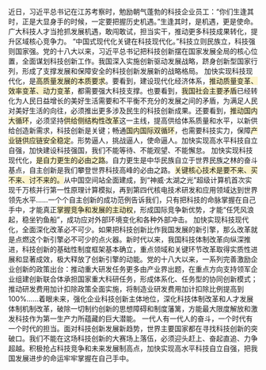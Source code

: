 近日，习近平总书记在江苏考察时，勉励朝气蓬勃的科技企业员工：“你们生逢其时，正是大显身手的时候，一定要把握历史机遇。”生逢其时，是机遇，更是使命。广大科技人才当抢抓发展机遇，敢闯敢试，担当实干，推动更多科技成果转化，提升区域核心竞争力。
“中国式现代化关键在科技现代化。”科技立则民族立，科技强则国家强。党的十八大以来，习近平总书记把科技创新摆在国家发展全局的核心位置，全面谋划科技创新工作。我国深入实施创新驱动发展战略，跻身创新型国家行列，形成了支撑发展和保障安全的科技创新发展新的战略格局。
加快实现科技现代化，是<span style="background:rgba(240, 200, 0, 0.2)">高质量发展的本质要求</span>。要看到，建设现代化经济体系，<span style="background:rgba(240, 200, 0, 0.2)">推动质量变革、效率变革、动力变革</span>，都需要强大科技支撑。也要看到，<span style="background:rgba(240, 200, 0, 0.2)">我国社会主要矛盾</span>已经转化为人民日益增长的美好生活需要和不平衡不充分的发展之间的矛盾，为满足人民对美好生活的向往，必须推出更多涉及民生的科技创新成果。还要看到，<span style="background:rgba(240, 200, 0, 0.2)">推动国内大循环</span>，必须坚持<span style="background:rgba(240, 200, 0, 0.2)">供给侧结构性改革</span>这一主线，提高供给体系质量和水平，以新供给创造新需求，科技创新是关键；畅通<span style="background:rgba(240, 200, 0, 0.2)">国内国际双循环</span>，也需要科技实力，保障<span style="background:rgba(240, 200, 0, 0.2)">产业链供应链安全稳定</span>。形势逼人，挑战逼人，使命逼人。加快实现高水平科技自立自强，加快建设科技强国，我们不能等待、不能观望、不能懈怠。
加快实现科技现代化，<span style="background:rgba(240, 200, 0, 0.2)">是自力更生的必由之路</span>。自力更生是中华民族自立于世界民族之林的奋斗基点，自主创新是我们攀登世界科技高峰的必由之路。<span style="background:rgba(240, 200, 0, 0.2)">关键核心技术是要不来、买不来、讨不来的。</span>从中国空间站全面建成，到“神威·太湖之光”超级计算机首次实现千万核并行第一性原理计算模拟，再到第四代核电技术研发和应用领域达到世界领先水平……一个个自主创新的成功范例告诉我们，只有把科技的命脉掌握在自己手中，才能真正<span style="background:rgba(240, 200, 0, 0.2)">掌握竞争和发展的主动权</span>，形成国际竞争新优势，才能“任凭风浪起，稳坐钓鱼船”，成功应对外部环境变化和各种外部冲击。
加快实现科技现代化，全面深化改革必不可少。如果把科技创新比作我国发展的新引擎，那么改革就是点燃这个新引擎必不可少的点火器。新时代以来，我国科技体制改革向纵深推进，科技创新的基础性制度框架基本确立，重点领域和关键环节改革取得实质性进展和显著成效，极大释放了创新引擎的动能。党的十八大以来，一系列完善激励企业创新的政策出台：推动重大研发任务更多由产业界出题，在重点方向支持领军企业组建创新联合体承担国家重大科研任务，形成体系化、任务型的协同创新模式；推动研发费用加计扣除政策全面实施，将制造业研发费用加计扣除比例提高到100%……着眼未来，强化企业科技创新主体地位，深化科技体制改革和人才发展体制机制改革，破除一切制约创新的思想障碍和制度藩篱，方能最大限度解放和激发科技作为第一生产力所蕴藏的巨大潜能。
一代人有一代人的奋斗，一个时代有一个时代的担当。面对科技创新发展新趋势，世界主要国家都在寻找科技创新的突破口。我们不能在这场科技创新的大赛场上落伍，必须迎头赶上、奋起直追、力争超越。积极抢占科技竞争和未来发展制高点，加快实现高水平科技自立自强，把我国发展进步的命运牢牢掌握在自己手中。